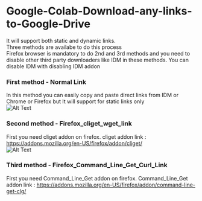 # Google-Colab-Download-any-links-to-Google-Drive
It will support both static and dynamic links.<br>
Three methods are availabe to do this process<br>
Firefox browser is mandatory to do 2nd and 3rd methods and you need to disable other third party downloaders like IDM in these methods. You can disable IDM with disabling IDM addon

### First method - Normal Link
In this method you can easily copy and paste direct links from IDM or Chrome or Firefox but It will support for static links only<br>
![Alt Text](https://i.ibb.co/vLj1bXR/Normal-link-download-using-IDM.gif)

### Second method - Firefox_cliget_wget_link         
First you need cliget addon on firefox. cliget addon link : https://addons.mozilla.org/en-US/firefox/addon/cliget/<br>
![Alt Text](https://i.ibb.co/QDr1QNq/Firefox-CLI-get-download.gif)


### Third method - Firefox_Command_Line_Get_Curl_Link
First you need Command_Line_Get addon on firefox. Command_Line_Get addon link : https://addons.mozilla.org/en-US/firefox/addon/command-line-get-clg/

